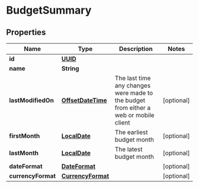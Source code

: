 # BudgetSummary

## Properties
Name | Type | Description | Notes
------------ | ------------- | ------------- | -------------
**id** | [**UUID**](UUID.md) |  | 
**name** | **String** |  | 
**lastModifiedOn** | [**OffsetDateTime**](OffsetDateTime.md) | The last time any changes were made to the budget from either a web or mobile client |  [optional]
**firstMonth** | [**LocalDate**](LocalDate.md) | The earliest budget month |  [optional]
**lastMonth** | [**LocalDate**](LocalDate.md) | The latest budget month |  [optional]
**dateFormat** | [**DateFormat**](DateFormat.md) |  |  [optional]
**currencyFormat** | [**CurrencyFormat**](CurrencyFormat.md) |  |  [optional]
